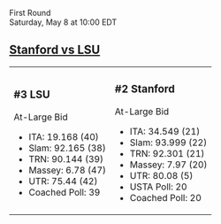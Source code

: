 First Round  
Saturday, May 8 at 10:00 EDT
## [Stanford vs LSU](https://www.ncaa.com/game/5833379) 

<table><tr><td>  

### #3 LSU  

At-Large Bid  
- ITA: 19.168 (40)  
- Slam: 92.165 (38)  
- TRN: 90.144 (39)  
- Massey: 6.78 (47)  
- UTR: 75.44 (42)  
- Coached Poll: 39  

</td><td>  

### #2 Stanford  

At-Large Bid  
- ITA: 34.549 (21)  
- Slam: 93.999 (22)  
- TRN: 92.301 (21)  
- Massey: 7.97 (20)  
- UTR: 80.08 (5)  
- USTA Poll: 20  
- Coached Poll: 20  

</td></tr></table>  